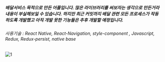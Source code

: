  ##### 배달서비스 목적으로 만든 어플입니다. 많은 라이브러리를 써보자는 생각으로 만든거라 내용이 부실해보일 수 있습니다. 하지만 최근 커밋까지 배달 관련 모든 프로세스가 작동하도록 개발했고 아직 개발 못한 기능들은 추후 개발할 예정입니다. 
 ###### 사용기술 : React Native, React-Navigation, style-component , Javascript, Redux, Redux-persist, native base
 
![1](https://user-images.githubusercontent.com/14154588/78143384-2935c800-7469-11ea-8b6c-6329dea5e492.PNG)

